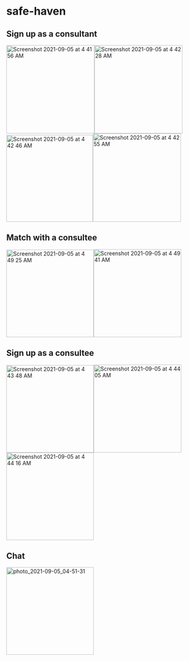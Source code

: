 # safe-haven

## Sign up as a consultant
<img width="231" alt="Screenshot 2021-09-05 at 4 41 56 AM" src="https://user-images.githubusercontent.com/66818697/132107622-531f6e74-0b7e-40ff-9d1e-94bc59e79c54.png"><img width="231" alt="Screenshot 2021-09-05 at 4 42 28 AM" src="https://user-images.githubusercontent.com/66818697/132107637-14e7aa4a-ad2b-4f55-bd60-553e10ba8c43.png"><img width="227" alt="Screenshot 2021-09-05 at 4 42 46 AM" src="https://user-images.githubusercontent.com/66818697/132107638-bd6bfb9d-5cfd-4423-b507-9642f819a95e.png"><img width="231" alt="Screenshot 2021-09-05 at 4 42 55 AM" src="https://user-images.githubusercontent.com/66818697/132107641-63ba0559-066b-4518-8c05-5c85a988eb2c.png">
## Match with a consultee
<img width="229" alt="Screenshot 2021-09-05 at 4 49 25 AM" src="https://user-images.githubusercontent.com/66818697/132107706-3019cca4-6396-4dbe-a42c-8496dec332c1.png"><img width="230" alt="Screenshot 2021-09-05 at 4 49 41 AM" src="https://user-images.githubusercontent.com/66818697/132107715-267b8207-f790-49fc-acb8-9c6c8f583d41.png">
## Sign up as a consultee
<img width="229" alt="Screenshot 2021-09-05 at 4 43 48 AM" src="https://user-images.githubusercontent.com/66818697/132107645-42cbe3ae-f204-498f-a49c-d33c275645a9.png"><img width="230" alt="Screenshot 2021-09-05 at 4 44 05 AM" src="https://user-images.githubusercontent.com/66818697/132107649-4e82b567-98a8-4840-b66e-67ead7b9c6a4.png"><img width="229" alt="Screenshot 2021-09-05 at 4 44 16 AM" src="https://user-images.githubusercontent.com/66818697/132107650-5a842ba7-b393-470d-a6f6-f3be9bf92b1f.png">
## Chat
<img width="229" alt="photo_2021-09-05_04-51-31" src="https://user-images.githubusercontent.com/66818697/132107750-63aacf9c-eb9b-4563-b183-d651f2256fe6.jpg">
